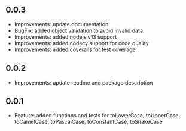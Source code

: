## 0.0.3
+ Improvements: update documentation
+ BugFix: added object validation to avoid invalid data
+ Improvements: added nodejs v13 support
+ Improvements: added codacy support for code quality
+ Improvements: added coveralls for test coverage

## 0.0.2
+ Improvements: update readme and package description

## 0.0.1
+ Feature: added functions and tests for toLowerCase, toUpperCase, toCamelCase, toPascalCase, toConstantCase, toSnakeCase

